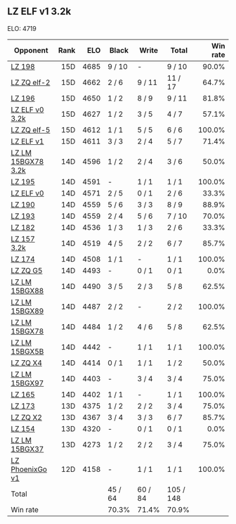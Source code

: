 ## LZ ELF v1 3.2k ##

ELO: 4719

Opponent | Rank | ELO | Black | Write | Total | Win rate
---------|-----:|----:|-------|-------|-------|-------:
[LZ 198](LZ%20198.md) | 15D | 4685 | 9 / 10 | - | 9 / 10 | 90.0%
[LZ ZQ elf-2](LZ%20ZQ%20elf-2.md) | 15D | 4662 | 2 / 6 | 9 / 11 | 11 / 17 | 64.7%
[LZ 196](LZ%20196.md) | 15D | 4650 | 1 / 2 | 8 / 9 | 9 / 11 | 81.8%
[LZ ELF v0 3.2k](LZ%20ELF%20v0%203.2k.md) | 15D | 4627 | 1 / 2 | 3 / 5 | 4 / 7 | 57.1%
[LZ ZQ elf-5](LZ%20ZQ%20elf-5.md) | 15D | 4612 | 1 / 1 | 5 / 5 | 6 / 6 | 100.0%
[LZ ELF v1](LZ%20ELF%20v1.md) | 15D | 4611 | 3 / 3 | 2 / 4 | 5 / 7 | 71.4%
[LZ LM 15BGX78 3.2k](LZ%20LM%2015BGX78%203.2k.md) | 14D | 4596 | 1 / 2 | 2 / 4 | 3 / 6 | 50.0%
[LZ 195](LZ%20195.md) | 14D | 4591 | - | 1 / 1 | 1 / 1 | 100.0%
[LZ ELF v0](LZ%20ELF%20v0.md) | 14D | 4571 | 2 / 5 | 0 / 1 | 2 / 6 | 33.3%
[LZ 190](LZ%20190.md) | 14D | 4559 | 5 / 6 | 3 / 3 | 8 / 9 | 88.9%
[LZ 193](LZ%20193.md) | 14D | 4559 | 2 / 4 | 5 / 6 | 7 / 10 | 70.0%
[LZ 182](LZ%20182.md) | 14D | 4536 | 1 / 3 | 1 / 3 | 2 / 6 | 33.3%
[LZ 157 3.2k](LZ%20157%203.2k.md) | 14D | 4519 | 4 / 5 | 2 / 2 | 6 / 7 | 85.7%
[LZ 174](LZ%20174.md) | 14D | 4508 | 1 / 1 | - | 1 / 1 | 100.0%
[LZ ZQ G5](LZ%20ZQ%20G5.md) | 14D | 4493 | - | 0 / 1 | 0 / 1 | 0.0%
[LZ LM 15BGX88](LZ%20LM%2015BGX88.md) | 14D | 4490 | 3 / 5 | 2 / 3 | 5 / 8 | 62.5%
[LZ LM 15BGX89](LZ%20LM%2015BGX89.md) | 14D | 4487 | 2 / 2 | - | 2 / 2 | 100.0%
[LZ LM 15BGX78](LZ%20LM%2015BGX78.md) | 14D | 4484 | 1 / 2 | 4 / 6 | 5 / 8 | 62.5%
[LZ LM 15BGX5B](LZ%20LM%2015BGX5B.md) | 14D | 4442 | - | 1 / 1 | 1 / 1 | 100.0%
[LZ ZQ X4](LZ%20ZQ%20X4.md) | 14D | 4414 | 0 / 1 | 1 / 1 | 1 / 2 | 50.0%
[LZ LM 15BGX97](LZ%20LM%2015BGX97.md) | 14D | 4403 | - | 3 / 4 | 3 / 4 | 75.0%
[LZ 165](LZ%20165.md) | 14D | 4402 | 1 / 1 | - | 1 / 1 | 100.0%
[LZ 173](LZ%20173.md) | 13D | 4375 | 1 / 2 | 2 / 2 | 3 / 4 | 75.0%
[LZ ZQ X2](LZ%20ZQ%20X2.md) | 13D | 4367 | 3 / 4 | 3 / 3 | 6 / 7 | 85.7%
[LZ 154](LZ%20154.md) | 13D | 4320 | - | 0 / 1 | 0 / 1 | 0.0%
[LZ LM 15BGX37](LZ%20LM%2015BGX37.md) | 13D | 4273 | 1 / 2 | 2 / 2 | 3 / 4 | 75.0%
[LZ PhoenixGo v1](LZ%20PhoenixGo%20v1.md) | 12D | 4158 | - | 1 / 1 | 1 / 1 | 100.0%
Total | | | 45 / 64 | 60 / 84 | 105 / 148 | 
Win rate| | | 70.3% | 71.4% | 70.9% | 
